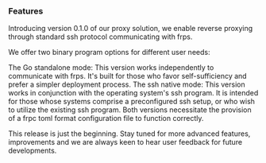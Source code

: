 ### Features

Introducing version 0.1.0 of our proxy solution, we enable reverse proxying through standard ssh protocol communicating with frps.

We offer two binary program options for different user needs:

The Go standalone mode: This version works independently to communicate with frps. It's built for those who favor self-sufficiency and prefer a simpler deployment process.
The ssh native mode: This version works in conjunction with the operating system's ssh program. It is intended for those whose systems comprise a preconfigured ssh setup, or who wish to utilize the existing ssh program.
Both versions necessitate the provision of a frpc toml format configuration file to function correctly.

This release is just the beginning. Stay tuned for more advanced features, improvements and we are always keen to hear user feedback for future developments.